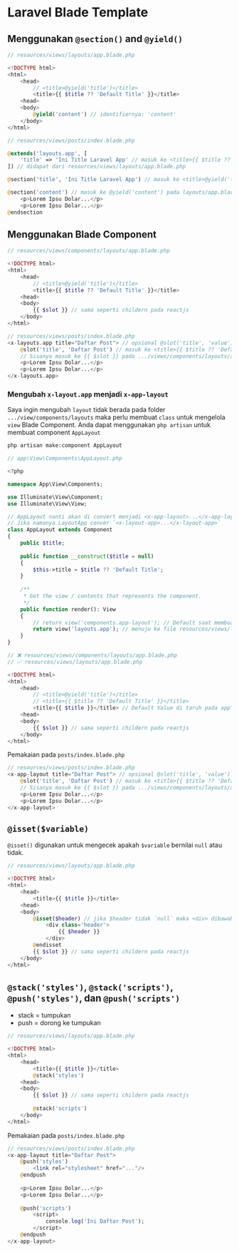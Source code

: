 # Laravel Blade Template

## Menggunakan `@section()` and `@yield()`

```php
// resources/views/layouts/app.blade.php

<!DOCTYPE html>
<html>
	<head>
		// <title>@yield('title')</title>
		<title>{{ $title ?? 'Default Title' }}</title> 
	<head>
	<body>
		@yield('content') // identifiernya: 'content'
	</body>
</html>
```

```php
// resources/views/posts/index.blade.php

@extends('layouts.app', [
	'title' => 'Ini Title Laravel App' // masuk ke <title>{{ $title ?? '' }}</title>  pada .../layouts/app.blade.php
]) // didapat dari resources/views/layouts/app.blade.php

@section('title', 'Ini Title Laravel App') // masuk ke <title>@yield('title')</title> pada .../layouts/app.blade.php

@section('content') // masuk ke @yield('content') pada layouts/app.blade.php
	<p>Lorem Ipsu Dolar...</p>
	<p>Lorem Ipsu Dolar...</p>
@endsection
```

## Menggunakan Blade Component

```php
// resources/views/components/layouts/app.blade.php

<!DOCTYPE html>
<html>
	<head>
		// <title>@yield('title')</title>
		<title>{{ $title ?? 'Default Title' }}</title> 
	<head>
	<body>
		{{ $slot }} // sama seperti childern pada reactjs
	</body>
</html>
```

```php
// resources/views/posts/index.blade.php
<x-layouts.app title="Daftar Post"> // opsional @slot('title', 'value')
	@slot('title', 'Daftar Post') // masuk ke <title>{{ $title ?? 'Default Title' }}</title> 
	// Sisanya masuk ke {{ $slot }} pada .../views/components/layouts/app.blade.php
	<p>Lorem Ipsu Dolar...</p>
	<p>Lorem Ipsu Dolar...</p>
</x-layouts.app>
```

### Mengubah `x-layout.app` menjadi `x-app-layout`

Saya ingin mengubah `layout` tidak berada pada folder `.../view/components/layouts` maka perlu membuat `class` untuk mengelola `view` Blade Component. Anda dapat menggunakan `php artisan` untuk membuat component `AppLayout`

```bash
php artisan make:component AppLayout
```

```php
// app\View\Components\AppLayout.php

<?php

namespace App\View\Components;

use Illuminate\View\Component;
use Illuminate\View\View;

// AppLayout nanti akan di convert menjadi <x-app-layout>...</x-app-layout>
// Jika namanya LayoutApp conver `<x-layout-app>...</x-layout-app>`
class AppLayout extends Component
{
	public $title;
	
	public function __construct($title = null)
	{
		$this->title = $title ?? 'Default Title';
	}
	
    /**
     * Get the view / contents that represents the component.
     */
    public function render(): View
    {
	    // return view('components.app-layout'); // Default saat membuat view component menggunakan `php artisan make:component AppLayout`
        return view('layouts.app'); // menuju ke file resources/views/layouts/app.blade.php
    }
}

```


```php
// ❌ resources/views/components/layouts/app.blade.php
// ✅ resources/views/layouts/app.blade.php

<!DOCTYPE html>
<html>
	<head>
		// <title>@yield('title')</title>
		// <title>{{ $title ?? 'Default Title' }}</title> 
		<title>{{ $title }}</title> // Default Value di taruh pada app\View\Components\AppLayout.php
	<head>
	<body>
		{{ $slot }} // sama seperti childern pada reactjs
	</body>
</html>
```

Pemakaian pada `posts/index.blade.php`

```php
// resources/views/posts/index.blade.php
<x-app-layout title="Daftar Post"> // opsional @slot('title', 'value') untuk menggunakan atribute 'title' pastikan ada properti public $title; pada app\View\Components\AppLayout.php
	@slot('title', 'Daftar Post') // masuk ke <title>{{ $title ?? 'Default Title' }}</title> 
	// Sisanya masuk ke {{ $slot }} pada .../views/components/layouts/app.blade.php
	<p>Lorem Ipsu Dolar...</p>
	<p>Lorem Ipsu Dolar...</p>
</x-app-layout>
```


## `@isset($variable)`

`@isset()` digunakan untuk mengecek apakah `$variable` bernilai `null` atau tidak.

```php
// resources/views/layouts/app.blade.php

<!DOCTYPE html>
<html>
	<head>
		<title>{{ $title }}</title>
	<head>
	<body>
		@isset($header) // jika $header tidak `null` maka <div> dibawah akan ditampilkan/dirender
			<div class='header'>
				{{ $header }}
			</div>
		@endisset
		{{ $slot }} // sama seperti childern pada reactjs
	</body>
</html>
```


## `@stack('styles')`, `@stack('scripts')`, `@push('styles')`, dan `@push('scripts')`

- stack = tumpukan
- push = dorong ke tumpukan

```php
// resources/views/layouts/app.blade.php

<!DOCTYPE html>
<html>
	<head>
		<title>{{ $title }}</title>
		@stack('styles')
	<head>
	<body>
		{{ $slot }} // sama seperti childern pada reactjs
		
		@stack('scripts')
	</body>
</html>
```

Pemakaian pada `posts/index.blade.php`

```php
// resources/views/posts/index.blade.php
<x-app-layout title="Daftar Post">
	@push('styles')
		<link rel="stylesheet" href="..."/>
	@endpush
		
	<p>Lorem Ipsu Dolar...</p>
	<p>Lorem Ipsu Dolar...</p>
	
	@push('scripts')
		<script>
			console.log('Ini Daftar Post');
		</script>
	@endpush
</x-app-layout>
```